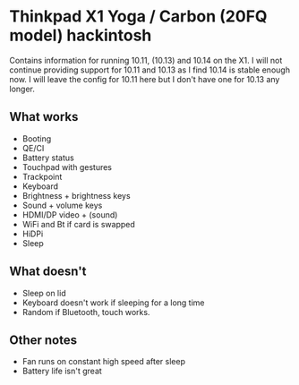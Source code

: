 # Thinkpad X1 Yoga / Carbon (20FQ model) hackintosh

Contains information for running 10.11, (10.13) and 10.14 on the X1. I will not continue providing support for 10.11 and 10.13 as I find 10.14 is stable enough now. I will leave the config for 10.11 here but I don't have one for 10.13 any longer.

## What works

* Booting
* QE/CI
* Battery status
* Touchpad with gestures
* Trackpoint
* Keyboard
* Brightness + brightness keys
* Sound + volume keys
* HDMI/DP video + (sound)
* WiFi and Bt if card is swapped
* HiDPi
* Sleep

## What doesn't

* Sleep on lid
* Keyboard doesn't work if sleeping for a long time
* Random if Bluetooth, touch works.

## Other notes

* Fan runs on constant high speed after sleep
* Battery life isn't great
